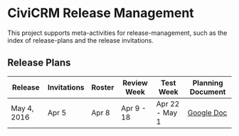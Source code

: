 # CiviCRM Release Management

This project supports meta-activities for release-management, such as the
index of release-plans and the release invitations.

## Release Plans

| Release       | Invitations | Roster    | Review Week    | Test Week      | Planning Document |
| ------------- | ----------- | --------- | -------------- |----------------|-------------------|
| May 4, 2016   | Apr 5       | Apr 8     | Apr 9 - 18     | Apr 22 - May 1 | [Google Doc](https://docs.google.com/spreadsheets/d/14j8YgFTeMneuLI7iKOBhZYu1i1oksvKLG47W7hYUwU0/edit?usp=sharing)
